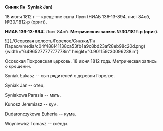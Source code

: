 **Синяк Ян (Syniak Jan)**

18 июня 1812 г -- крещение сына Луки (НИАБ 136-13-894, лист 84об,
№30/1812-р (ориг)).

**НИАБ 136-13-894:** Лист 84об. **Метрическая запись №30/1812-р
(ориг).**

![](./Осовская волость/Горелое/Синяки/Ян Парася/media/c04f488141138ca53fb4a9c8bd23af28eb98c20d.png){width="6.496527777777778in"
height="0.901159230096238in"}

Осовская Покровская церковь. 18 июня 1812 года. Метрическая запись о
крещении.

Syniak Łukasz -- сын родителей с деревни Горелое.

Syniak Jan -- отец.

Syniakowa Parasia -- мать.

Kunosz Jeremiasz -- кум.

Dudaronczykowa Euhenia -- кума.

Woyniewicz Tomasz -- ксёндз.
